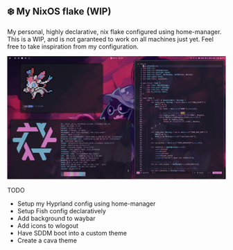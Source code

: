 ## :snowflake: My NixOS flake (WIP)

My personal, highly declarative, nix flake configured using home-manager. This is a WIP, 
and is not garanteed to work on all machines just yet. Feel free to take inspiration from
my configuration.

![RUSTLINGS_CODE](/assets/alpha.png)

TODO
- Setup my Hyprland config using home-manager
- Setup Fish config declaratively
- Add background to waybar
- Add icons to wlogout
- Have SDDM boot into a custom theme
- Create a cava theme
